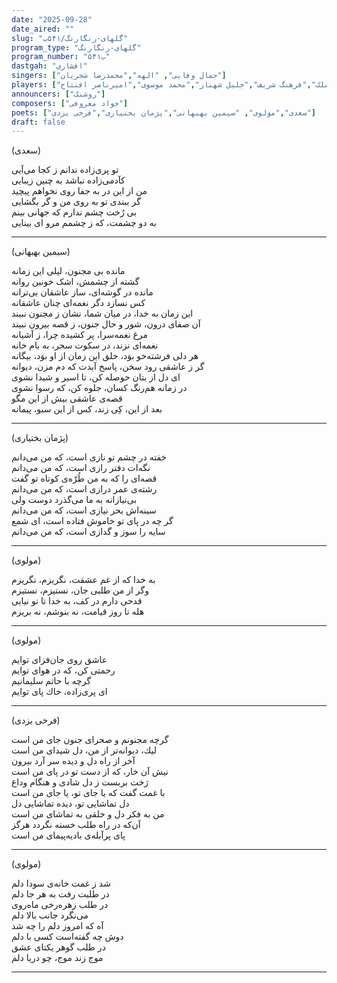 ```yaml
---
date: "2025-09-28"
date_aired: ""
slug: "گلهای-رنگارنگ/۵۴۱ب"
program_type: "گلهای-رنگارنگ"
program_number: "۵۴۱ب"
dastgah: "افشاری"
singers: ["جمال وفایی", "الهه","محمدرضا شجریان"]
players: ["حبیب‌الله بدیعی","جهانگیر ملک","فرهنگ شریف","جلیل شهناز","محمد موسوی","امیرناصر افتتاح"]
announcers: ["روشنک"]
composers: ["جواد معروفی"]
poets: ["سعدی","مولوی", "سیمین بهبهانی","پژمان بختیاری","فرخی یزدی"]
draft: false
---
```


(سعدی)

تو پری‌زاده ندانم ز کجا می‌آیی  
کآدمی‌زاده نباشد به چنین زیبایی  
من از این در به جفا روی نخواهم پیچید  
گر ببندی تو به روی من و گر بگشایی  
بی رُخت چشم ندارم که جهانی بینم  
به دو چشمت، که ز چشمم مرو ای بینایی

---

(سیمین بهبهانی)

مانده بی مجنون، لیلی این زمانه  
گشته از چشمش، اشک خونین روانه  
مانده در گوشه‌ای، ساز عاشقان بی‌ترانه  
کس نسازد دگر نغمه‌ای چنان عاشقانه  
این زمان به خدا، در میان شما، نشان ز مجنون نبیند  
آن صفای درون، شور و حال جنون، ز قصه بیرون نبیند  
مرغ نغمه‌سرا، پر کشیده چرا، ز آشیانه  
نغمه‌ای نزند، در سکوت سحر، به بام خانه  
هر دلی فرشته‌خو بوَد، خلق این زمان از او بوَد، بیگانه  
گر ز عاشقی رود سخن، پاسخ آیدت که دم مزن، دیوانه  
ای دل از بتان حوصله کن، تا اسیر و شیدا نشوی  
در زمانه هم‌رنگ کسان، جلوه کن، که رسوا نشوی  
قصه‌ی عاشقی بیش از این مگو  
بعد از این، کِی زند، کس از این سبو، پیمانه  

---

(پژمان بختیاری)

خفته در چشم تو نازی است، که من می‌دانم  
نگه‌ات دفتر رازی است، که من می‌دانم  
قصه‌ای را که به من طُرّه‌ی کوتاه تو گفت  
رشته‌ی عمر درازی است، که من می‌دانم  
بی‌نیازانه به ما می‌گذرد دوست ولی  
سینه‌اش بحر نیازی است، که من می‌دانم  
گر چه در پای تو خاموش فتاده است، ای شمع  
سایه را سوز و گدازی است، که من می‌دانم

---

(مولوی)

به خدا که از غم عشقت، نگریزم، نگریزم  
وگر از من طلبی جان، نستیزم، نستیزم  
قدحی دارم در کف، به خدا تا تو نیایی  
هله تا روز قیامت، نه بنوشم، نه بریزم

---

(مولوی)

عاشق روی جان‌فزای توایم  
رحمتی كن، كه در هوای توایم  
گرچه با حاتم سلیمانیم  
ای پری‌زاده، خاك پای توایم

---

(فرخی یزدی)

گرچه مجنونم و صحرای جنون جای من است  
لیك، دیوانه‌تر از من، دل شیدای من است  
آخر از راه دل و دیده سر آرد بیرون  
نیش آن خار، كه از دست تو در پای من است  
رَخت بربست ز دل شادی و هنگام وداع  
با غمت گفت كه یا جای تو، یا جای من است  
دل تماشایی تو، دیده تماشایی دل  
من به فكر دل و خلقی به تماشای من است  
آن‌كه در راه طلب خسته نگردد هرگز  
پای پرآبله‌ی بادیه‌پیمای من است

---

(مولوی)

شد ز غمت خانه‌ی سودا دلم  
در طلبت رفت به هر جا دلم  
در طلب زهره‌رخی ماه‌روی  
می‌نگرد جانب بالا دلم  
آه كه امروز دلم را چه شد  
دوش چه گفته‌است كسی با دلم  
در طلب گوهر یكتای عشق  
موج زند موج، چو دریا دلم

---